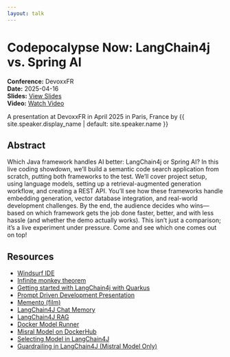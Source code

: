 ```yaml
---
layout: talk
---
```


<!-- Source: https://speaking.jbaru.ch/uTb1nK/codepocalypse-now-langchain4j-vs-spring-ai -->
# Codepocalypse Now: LangChain4j vs. Spring AI

**Conference:** DevoxxFR  
**Date:** 2025-04-16  
**Slides:** [View Slides](https://drive.google.com/file/d/1WlIt3fWRKrMDC-xZp81nAJk_bTwgN4hK/view)  
**Video:** [Watch Video](https://www.youtube.com/watch?v=lkMhqEyjfXs)  

A presentation at DevoxxFR in
                    April 2025 in
                    Paris, France by 
                    {{ site.speaker.display_name | default: site.speaker.name }}

## Abstract

Which Java framework handles AI better: LangChain4j or Spring AI? In this live coding showdown, we’ll build a semantic code search application from scratch, putting both frameworks to the test. We’ll cover project setup, using language models, setting up a retrieval-augmented generation workflow, and creating a REST API.
You’ll see how these frameworks handle embedding generation, vector database integration, and real-world development challenges. By the end, the audience decides who wins—based on which framework gets the job done faster, better, and with less hassle (and whether the demo actually works).
This isn’t just a comparison; it’s a live experiment under pressure. Come and see which one comes out on top!

## Resources

- [Windsurf IDE](https://windsurf.com/)
- [Infinite monkey theorem](https://en.wikipedia.org/wiki/Infinite_monkey_theorem)
- [Getting started with LangChain4j with Quarkus](https://quarkus.io/quarkus-workshop-langchain4j/step-01/#anatomy-of-the-application)
- [Prompt Driven Development Presentation](https://speaking.jbaru.ch/yaBltt/prompt-driven-development-aligning-ideas-tests-and-code)
- [Memento (film)](https://en.wikipedia.org/wiki/Memento_(film))
- [LangChain4J Chat Memory](https://docs.langchain4j.dev/tutorials/chat-memory/)
- [LangChain4J RAG](https://docs.langchain4j.dev/tutorials/rag)
- [Docker Model Runner](https://docs.docker.com/model-runner/)
- [Misral Model on DockerHub](https://hub.docker.com/r/ai/mistral)
- [Selecting Model in LangChain4J](https://docs.langchain4j.dev/tutorials/model-parameters)
- [Guardrailing in LangChain4J (Mistral Model Only)](https://docs.langchain4j.dev/integrations/language-models/mistral-ai#guardrailing)
